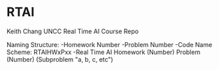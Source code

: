 # RTAI
Keith Chang UNCC Real Time AI Course Repo

Naming Structure:
-Homework Number
  -Problem Number
    -Code Name Scheme: RTAIHWxPxx
      -Real Time AI Homework (Number) Problem (Number) (Subproblem "a, b, c, etc")

